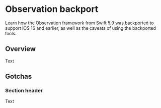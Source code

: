 # Observation backport

Learn how the Observation framework from Swift 5.9 was backported to support iOS 16 and earlier, 
as well as the caveats of using the backported tools.

## Overview

<!--@START_MENU_TOKEN@-->Text<!--@END_MENU_TOKEN@-->

## Gotchas

### 

### Section header

<!--@START_MENU_TOKEN@-->Text<!--@END_MENU_TOKEN@-->
